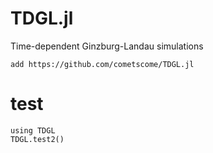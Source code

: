 # TDGL.jl
Time-dependent Ginzburg-Landau simulations

```
add https://github.com/cometscome/TDGL.jl
```

# test
```
using TDGL
TDGL.test2()
```
